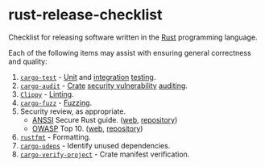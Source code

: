 # rust-release-checklist

Checklist for releasing software written in the [Rust](https://www.rust-lang.org) programming language.

Each of the following items may assist with ensuring general correctness and quality:

1. [`cargo-test`](https://doc.rust-lang.org/cargo/commands/cargo-test.html) - [Unit](https://wikipedia.org/wiki/Unit_testing) and [integration](https://wikipedia.org/wiki/Integration_testing) [testing](https://wikipedia.org/wiki/Software_testing).
2. [`cargo-audit`](https://github.com/rustsec/rustsec/tree/main/cargo-audit) - [Crate](https://rustsec.org/advisories/) [security vulnerability](https://wikipedia.org/wiki/Vulnerability_(computing)) [auditing](https://wikipedia.org/wiki/Code_audit).
3. [`Clippy`](https://github.com/rust-lang/rust-clippy) - [Linting](https://wikipedia.org/wiki/Lint_(software)).
4. [`cargo-fuzz`](https://github.com/rust-fuzz/cargo-fuzz) - [Fuzzing](https://wikipedia.org/wiki/Fuzzing).
5. Security review, as appropriate.
   * [ANSSI](https://www.ssi.gouv.fr/en) Secure Rust guide. ([web](https://anssi-fr.github.io/rust-guide), [repository](https://github.com/ANSSI-FR/rust-guide))
   * [OWASP](https://owasp.org) Top 10. ([web](https://owasp.org/www-project-top-ten), [repository](https://github.com/OWASP/Top10))
6. [`rustfmt`](https://github.com/rust-lang/rustfmt) - Formatting.
7. [`cargo-udeps`](https://github.com/est31/cargo-udeps) - Identify unused dependencies.
8. [`cargo-verify-project`](https://doc.rust-lang.org/cargo/commands/cargo-verify-project.html) - Crate manifest verification.
